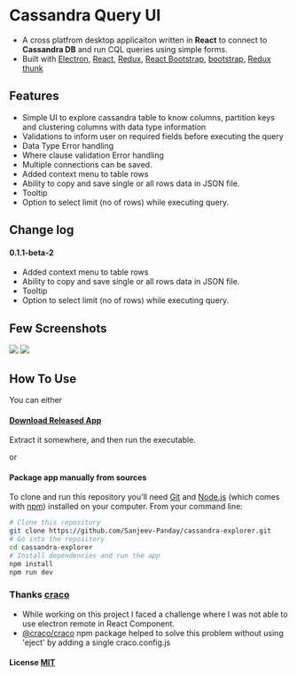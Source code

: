 # Cassandra Query UI

- A cross platfrom desktop applicaiton written in <strong>React</strong> to connect to <b>Cassandra DB</b> and run CQL queries using simple forms.
- Built with [Electron](https://github.com/atom/electron), [React](https://facebook.github.io/react/), [Redux](https://github.com/reactjs/redux), [React Bootstrap](https://react-bootstrap.github.io/), [bootstrap](https://getbootstrap.com/), [Redux thunk](https://github.com/reduxjs/redux-thunk)

## Features

- Simple UI to explore cassandra table to know columns, partition keys and clustering columns with data type information
- Validations to inform user on required fields before executing the query
- Data Type Error handling
- Where clause validation Error handling
- Multiple connections can be saved. 
- Added context menu to table rows
- Ability to copy and save single or all rows data in JSON file.
- Tooltip
- Option to select limit (no of rows)  while executing query.

## Change log 
#### 0.1.1-beta-2
- Added context menu to table rows
- Ability to copy and save single or all rows data in JSON file.
- Tooltip
- Option to select limit (no of rows)  while executing query.

## Few Screenshots

![](https://github.com/Sanjeev-Panday/cassandra-explorer/blob/master/screenshots/image6.png)
![](https://github.com/Sanjeev-Panday/cassandra-explorer/blob/master/screenshots/image7.png)

## How To Use

You can either

#### [Download Released App](https://github.com/Sanjeev-Panday/cassandra-explorer/releases)

Extract it somewhere, and then run the executable.

or

#### Package app manually from sources

To clone and run this repository you'll need [Git](https://git-scm.com) and [Node.js](https://nodejs.org/en/download/) (which comes with [npm](https://www.npmjs.com/)) installed on your computer. From your command line:

```bash
# Clone this repository
git clone https://github.com/Sanjeev-Panday/cassandra-explorer.git
# Go into the repository
cd cassandra-explorer
# Install dependencies and run the app
npm install
npm run dev

```
### Thanks [craco](https://github.com/gsoft-inc/craco)
- While working on this project I faced a challenge where I was not able to use electron remote in React Component. 
- [@craco/craco](https://www.npmjs.com/package/@craco/craco) npm package helped to solve this problem without using 'eject' by adding a single craco.config.js


#### License [MIT](LICENSE)
